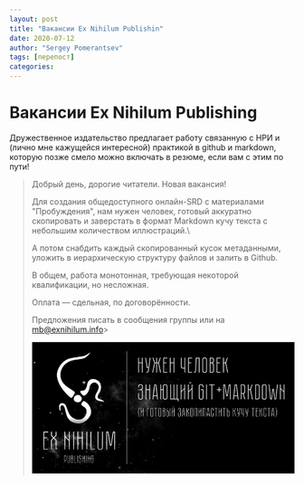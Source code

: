 ```yaml
---
layout: post
title: "Вакансии Ex Nihilum Publishin"
date: 2020-07-12
author: "Sergey Pomerantsev"
tags: [перепост]
categories:
---
```


# Вакансии Ex Nihilum Publishing

Дружественное издательство предлагает работу связанную с НРИ и (лично мне кажущейся интересной) практикой в github и markdown, которую позже смело можно включать в резюме, если вам с этим по пути!

> Добрый день, дорогие читатели. Новая вакансия!
> 
> Для создания общедоступного онлайн-SRD с материалами "Пробуждения", нам нужен человек, готовый аккуратно скопировать и заверстать в формат Markdown кучу текста с небольшим количеством иллюстраций.\
>
> А потом снабдить каждый скопированный кусок метаданными, уложить в иерархическую структуру файлов и залить в Github.
>
> В общем, работа монотонная, требующая некоторой квалификации, но несложная.
>
> Оплата — сдельная, по договорённости.
>
> Предложения писать в сообщения группы или на mb@exnihilum.info>
>
> ![](/assets/images/_Ex-Nihilum-Publishing-CV_0.jpg)
